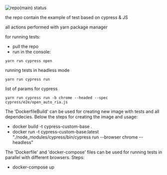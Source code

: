 ![repo(main) status](https://github.com/Densf2/cypress_js/workflows/main/badge.svg?branch=main)

the repo contain the example of test based on cypress & JS

all actions performed with yarn package manager

for running tests:
- pull the repo
- run in the console: 
```
yarn run cypress open
```
running tests in headless mode
```
yarn run cypress run
```
list of params for cypress
```
yarn run cypress run -b chrome --headed --spec cypress/e2e/open_auto_ria.js
````

The 'DockerfileBuild' can be used for creating new image with tests and all dependecies.
Below the steps for creating the image and usage: 
- docker build -t cypress-custom-base .
- docker run -t cypress-custom-base:latest "./node_modules/cypress/bin/cypress run --browser   chrome --headless"

The 'Dockerfile' and 'docker-compose' files can be used for running tests in parallel with different browsers.
Steps:
- docker-compose up